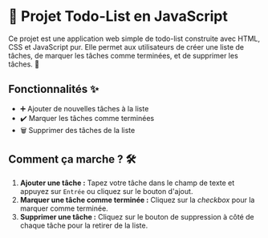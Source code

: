 # 📝 Projet Todo-List en JavaScript

Ce projet est une application web simple de todo-list construite avec HTML, CSS et JavaScript pur. Elle permet aux utilisateurs de créer une liste de tâches, de marquer les tâches comme terminées, et de supprimer les tâches. 🚀

## Fonctionnalités ✨

- ➕ Ajouter de nouvelles tâches à la liste
- ✔️ Marquer les tâches comme terminées
- 🗑 Supprimer des tâches de la liste

## Comment ça marche ? 🛠

1. **Ajouter une tâche :** Tapez votre tâche dans le champ de texte et appuyez sur `Entrée` ou cliquez sur le bouton d'ajout.
2. **Marquer une tâche comme terminée :** Cliquez sur la *checkbox* pour la marquer comme terminée.
3. **Supprimer une tâche :** Cliquez sur le bouton de suppression à côté de chaque tâche pour la retirer de la liste.



